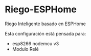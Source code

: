 # Riego-ESPHome
Riego Inteligente basado en ESPHome 

Esta configuración está pensada para:
- esp8266 nodemcu v3
- Modulo Relé
